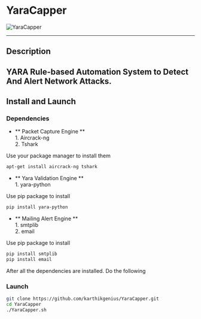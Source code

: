 # YaraCapper

![YaraCapper](https://i.imgur.com/DwsXcoF.png)

***
## Description
YARA Rule-based Automation System to Detect And Alert Network Attacks.
 ---
 ## Install and Launch
 ### Dependencies 
 - ** Packet Capture Engine **  
    	1. Aircrack-ng  
    	2. Tshark    

Use your package manager to install them
```bash
apt-get install aircrack-ng tshark
```

- ** Yara Validation Engine **  
		1. yara-python  

Use pip package to install
```bash
pip install yara-python
```

- ** Mailing Alert Engine **  
		1. smtplib  
		2. email  

Use pip package to install  
```bash
pip install smtplib
pip install email
```

After all the dependencies are installed. Do the following  
### Launch  

```bash
git clone https://github.com/karthikgenius/YaraCapper.git
cd YaraCapper
./YaraCapper.sh
```
